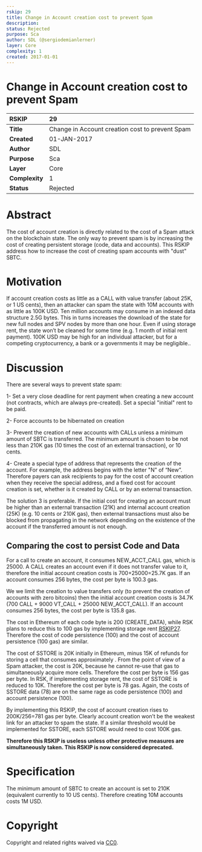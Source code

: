 ```yaml
---
rskip: 29
title: Change in Account creation cost to prevent Spam
description: 
status: Rejected
purpose: Sca
author: SDL (@sergiodemianlerner)
layer: Core
complexity: 1
created: 2017-01-01
---
```


# Change in Account creation cost to prevent Spam

|RSKIP          |29           |
| :------------ |:-------------|
|**Title**      |Change in Account creation cost to prevent Spam
|**Created**    |01-JAN-2017 |
|**Author**     |SDL |
|**Purpose**    |Sca |
|**Layer**      |Core |
|**Complexity** |1 |
|**Status**     |Rejected |

# **Abstract**

The cost of account creation is directly related to the cost of a Spam attack on the blockchain state. The only way to prevent spam is by increasing the cost of creating persistent storage (code, data and accounts). This RSKIP address how to increase the cost of creating spam accounts with "dust" SBTC.

# **Motivation**

If account creation costs as little as a CALL with value transfer (about 25K, or 1 US cents), then an attacker can spam the state with 10M accounts with as little as 100K USD. Ten million accounts may consume in an indexed data structure 2.5G bytes. This in turns increases the download of the state for new full nodes and SPV nodes by more than one hour. Even if using storage rent, the state won’t be cleaned for some time (e.g. 1 month of initial rent payment). 100K USD may be high for an individual attacker, but for a competing cryptocurrency, a bank or a governments it may be negligible..

# Discussion

There are several ways to prevent state spam:

1- Set a very close deadline for rent payment when creating a new account (not contracts, which are always pre-created). Set a special "initial" rent to be paid.

2-  Force accounts to be hibernated on creation

3- Prevent the creation of new accounts with CALLs unless a minimum amount of SBTC is transferred. The minimum amount is chosen to be not less than 210K gas (10 times the cost of an external transaction), or 10 cents.

4- Create a special type of address that represents the creation of the account. For example, the address begins with the letter "N" of “New”.  Therefore payers can ask recipients to pay for the cost of account creation when they receive the special address, and a fixed cost for account creation is set, whether is it created by CALL or by an external transaction.

The solution 3 is preferable. If the initial cost for creating an account must be higher than an external transaction (21K) and internal account creation (25K) (e.g. 10 cents or 210K gas), then external transactions must also be blocked from propagating in the network depending on the existence of the account if the transferred amount is not enough. 

## Comparing the cost to persist Code and Data

For a call to create an account, it consumes NEW_ACCT_CALL gas, which is 25000. A CALL creates an account even if it does not transfer value to it, therefore the initial account creation costs is 700+25000=25.7K gas. If an account consumes 256 bytes, the cost per byte is 100.3 gas. 

We we limit the creation to value transfers only (to prevent the creation of accounts with zero bitcoins) then the initial account creation costs is 34.7K (700 CALL + 9000 VT_CALL + 25000 NEW_ACCT_CALL). If an account consumes 256 bytes, the cost per byte is 135.8 gas. 

The cost in Ethereum of each code byte is 200 (CREATE_DATA), while RSK plans to reduce this to 100 gas by implementing storage rent [RSKIP27]. Therefore the cost of code persistence (100) and the cost of account persistence (100 gas) are similar.

The cost of SSTORE is 20K initially in Ethereum, minus 15K of refunds for storing a cell that consumes approximately . From the point of view of a Spam attacker, the cost is 20K, because he cannot re-use that gas to simultaneously acquire more cells. Therefore the cost per byte is 156 gas per byte. In RSK, if implementing storage rent, the cost of SSTORE is reduced to 10K. Therefore the cost per byte is 78 gas. Again, the costs of SSTORE data (78) are on the same rage as code persistence (100) and account persistence (100).

By implementing this RSKIP, the cost of account creation rises to 200K/256=781 gas per byte. Clearly account creation won’t be the weakest link for an attacker to spam the state. If  a similar threshold would be implemented for SSTORE, each SSTORE would need to cost 100K gas.

**Therefore this RSKIP is useless unless other protective measures are simultaneously taken. This RSKIP is now considered deprecated.**

# **Specification**

The minimum amount of SBTC to create an account is set to 210K (equivalent currently to 10 US cents). Therefore creating 10M accounts costs 1M USD.

# **Copyright**

Copyright and related rights waived via [CC0](https://creativecommons.org/publicdomain/zero/1.0/).

[RSKIP27]: https://github.com/rsksmart/RSKIPs/blob/master/IPs/RSKIP27.md